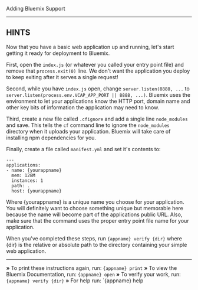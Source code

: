 Adding Bluemix Support

----------------------------------------------------------------------
## HINTS

Now that you have a basic web application up and running, let's start getting
it ready for deployment to Bluemix.

First, open the `index.js` (or whatever you called your entry point file) and
remove that `process.exit(0)` line. We don't want the application you deploy to
keep exiting after it serves a single request!

Second, while you have `index.js` open, change `server.listen(8888, ...` to
`server.listen(process.env.VCAP_APP_PORT || 8888, ...)`. Bluemix uses the
environment to let your applications know the HTTP port, domain name and other
key bits of information the application may need to know.

Third, create a new file called `.cfignore` and add a single line
`node_modules` and save. This tells the `cf` command line to ignore the
`node_modules` directory when it uploads your application. Bluemix will take
care of installing npm dependencies for you.

Finally, create a file called `manifest.yml` and set it's contents to:
```
---
applications:
- name: {yourappname}
  mem: 128M
  instances: 1
  path: .
  host: {yourappname}
```
Where {yourappname} is a unique name you choose for your application. You will
definitely want to choose something unique but memorable here because the name
will become part of the applications public URL. Also, make sure that the
command uses the proper entry point file name for your application.

When you've completed these steps, run `{appname} verify {dir}` where {dir} is
the relative or absolute path to the directory containing your simple web
application.

----------------------------------------------------------------------

 __»__ To print these instructions again, run: `{appname} print`
 __»__ To view the Bluemix Documentation, run: `{appname} open`
 __»__ To verify your work, run: `{appname} verify {dir}`
 __»__ For help run: `{appname} help
